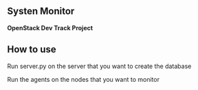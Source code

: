 ## Systen Monitor

**OpenStack Dev Track Project**

## How to use

Run server.py on the server that you want to create the database

Run the agents on the nodes that you want to monitor
